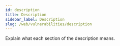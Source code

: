 ```yaml
---
id: description
title: Description
sidebar_label: Description
slug: /web/vulnerabilities/description
---
```


Explain what each section of the description means.
